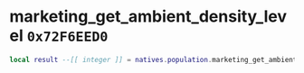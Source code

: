 # marketing_get_ambient_density_level `0x72F6EED0`

```lua
local result --[[ integer ]] = natives.population.marketing_get_ambient_density_level()
```